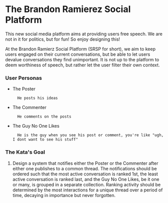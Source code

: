 # The Brandon Ramierez Social Platform

This new social media platform aims at providing users free speech. We are not in it for politics, but for fun! So enjoy 
designing this!

At the Brandon Ramierz Social Platform (SRSP for short), we aim to keep users engaged on their current conversations, but
be able to let users devalue conversations they find unimportant. It is not up to the platform to deem worthiness of speech,
but rather let the user filter their own context.

### User Personas

* The Poster
  
        He posts his ideas
  
* The Commenter

        He comments on the posts 
  
* The Guy No One Likes

        He is the guy when you see his post or comment, you're like "ugh, I dont want to see his stuff"

### The Kata's Goal

1. Design a system that notifies either the Poster or the Commenter after either one publishes to a common thread. 
 The notifications should be ordered such that the most active conversation is ranked 1st, the least active conversation is 
ranked last, and the Guy No One Likes, be it one or many, is grouped in a separate collection. Ranking activity should be 
   determined by the most interactions for a unique thread over a period of time, decaying in importance but never forgotten. 

